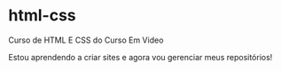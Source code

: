 # html-css
 Curso de HTML E CSS do Curso Em Video

 Estou aprendendo a criar sites e agora vou gerenciar meus repositórios!

